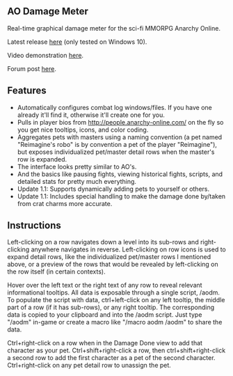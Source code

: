 AO Damage Meter
---------------

Real-time graphical damage meter for the sci-fi MMORPG Anarchy Online.

Latest release [here](https://github.com/nicgalehouse/AODamageMeter/releases/tag/v1.1.1) (only tested on Windows 10).

Video demonstration [here](https://youtu.be/K4iU7KronOg).

Forum post [here](https://forums.anarchy-online.com/showthread.php?616901-Try-out-the-new-AO-Damage-Meter-(like-those-used-in-WoW)).

Features
--------

+ Automatically configures combat log windows/files. If you have one already it'll find it, otherwise it'll create one for you.
+ Pulls in player bios from http://people.anarchy-online.com/ on the fly so you get nice tooltips, icons, and color coding.
+ Aggregates pets with masters using a naming convention (a pet named "Reimagine's robo" is by convention a pet of the player "Reimagine"), but exposes individualized pet/master detail rows when the master's row is expanded.
+ The interface looks pretty similar to AO's.
+ And the basics like pausing fights, viewing historical fights, scripts, and detailed stats for pretty much everything.
+ Update 1.1: Supports dynamically adding pets to yourself or others.
+ Update 1.1: Includes special handling to make the damage done by/taken from crat charms more accurate.

Instructions
------------
Left-clicking on a row navigates down a level into its sub-rows and right-clicking anywhere navigates in reverse. Left-clicking on row icons is used to expand detail rows, like the individualized pet/master rows I mentioned above, or a preview of the rows that would be revealed by left-clicking on the row itself (in certain contexts).

Hover over the left text or the right text of any row to reveal relevant informational tooltips. All data is exposable through a single script, /aodm. To populate the script with data, ctrl+left-click on any left tooltip, the middle part of a row (if it has sub-rows), or any right tooltip. The corresponding data is copied to your clipboard and into the /aodm script. Just type "/aodm" in-game or create a macro like "/macro aodm /aodm" to share the data.

Ctrl+right-click on a row when in the Damage Done view to add that character as your pet. Ctrl+shift+right-click a row, then ctrl+shift+right-click a second row to add the first character as a pet of the second character. Ctrl+right-click on any pet detail row to unassign the pet.
